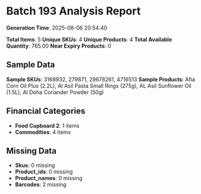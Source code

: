 # Batch 193 Analysis Report

**Generation Time**: 2025-08-06 20:54:40

**Total Items**: 5
**Unique SKUs**: 4
**Unique Products**: 4
**Total Available Quantity**: 765.00
**Near Expiry Products**: 0

## Sample Data
**Sample SKUs**: 3168932, 279871, 29678261, 4716513
**Sample Products**: Afia Corn Oil Plus (2.2L), Al Asil Pasta Small Rings (275g), AL Asil Sunflower Oil (1.5L), Al Doha Coriander Powder (50g)

## Financial Categories
- **Food Cupboard 2**: 1 items
- **Commodities**: 4 items

## Missing Data
- **Skus**: 0 missing
- **Product_ids**: 0 missing
- **Product_names**: 0 missing
- **Barcodes**: 2 missing
